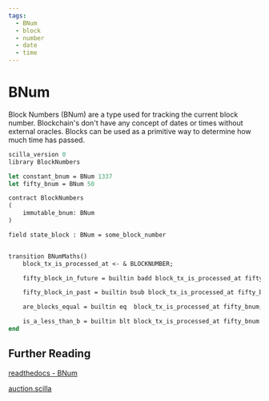 ```yaml
---
tags:
  - BNum
  - block
  - number
  - date
  - time
---
```


# BNum

Block Numbers (BNum) are a type used for tracking the current block number. Blockchain's don't have any concept of dates or times without external oracles. Blocks can be used as a primitive way to determine how much time has passed.

```ocaml
scilla_version 0
library BlockNumbers

let constant_bnum = BNum 1337
let fifty_bnum = BNum 50

contract BlockNumbers
(
    immutable_bnum: BNum
)

field state_block : BNum = some_block_number


transition BNumMaths()
    block_tx_is_processed_at <- & BLOCKNUMBER;

    fifty_block_in_future = builtin badd block_tx_is_processed_at fifty_bnum; (* BNum *)

    fifty_block_in_past = builtin bsub block_tx_is_processed_at fifty_bnum; (* Int256 *)

    are_blocks_equal = builtin eq  block_tx_is_processed_at fifty_bnum; (* Bool *)

    is_a_less_than_b = builtin blt block_tx_is_processed_at fifty_bnum (* Bool *)
end
```

## Further Reading

[readthedocs - BNum](https://scilla.readthedocs.io/en/latest/scilla-in-depth.html?highlight=block#block-numbers)

[auction.scilla](https://github.com/Zilliqa/scilla/blob/master/tests/contracts/auction.scilla)
